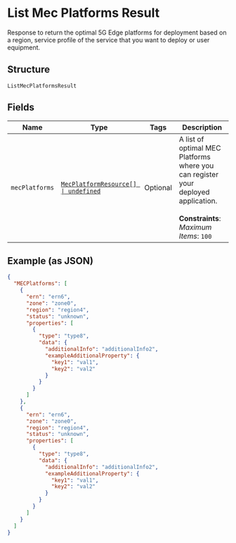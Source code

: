 
# List Mec Platforms Result

Response to return the optimal 5G Edge platforms for deployment based on a region, service profile of the service that you want to deploy or user equipment.

## Structure

`ListMecPlatformsResult`

## Fields

| Name | Type | Tags | Description |
|  --- | --- | --- | --- |
| `mecPlatforms` | [`MecPlatformResource[] \| undefined`](../../doc/models/mec-platform-resource.md) | Optional | A list of optimal MEC Platforms where you can register your deployed application.<br><br>**Constraints**: *Maximum Items*: `100` |

## Example (as JSON)

```json
{
  "MECPlatforms": [
    {
      "ern": "ern6",
      "zone": "zone0",
      "region": "region4",
      "status": "unknown",
      "properties": [
        {
          "type": "type8",
          "data": {
            "additionalInfo": "additionalInfo2",
            "exampleAdditionalProperty": {
              "key1": "val1",
              "key2": "val2"
            }
          }
        }
      ]
    },
    {
      "ern": "ern6",
      "zone": "zone0",
      "region": "region4",
      "status": "unknown",
      "properties": [
        {
          "type": "type8",
          "data": {
            "additionalInfo": "additionalInfo2",
            "exampleAdditionalProperty": {
              "key1": "val1",
              "key2": "val2"
            }
          }
        }
      ]
    }
  ]
}
```

